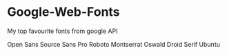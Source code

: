 Google-Web-Fonts
================

My top favourite fonts from google API

Open Sans
Source Sans Pro
Roboto
Montserrat
Oswald
Droid Serif
Ubuntu
